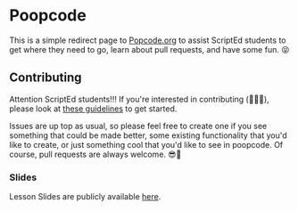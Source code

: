 # Poopcode
This is a simple redirect page to [Popcode.org](http://popcode.org/) to assist ScriptEd students to get where they need to go, learn about pull requests, and have some fun. 😝

## Contributing
Attention ScriptEd students!!! If you're interested in contributing (🎉🎉🎉), please look at [these guidelines](contributing.md) to get started. 

Issues are up top as usual, so please feel free to create one if you see something that could be made better, some existing functionality that you'd like to create, or just something cool that you'd like to see in poopcode. Of course, pull requests are always welcome. 😎💩

### Slides
Lesson Slides are publicly available [here](https://docs.google.com/presentation/d/159OzEbHSzOu3iIhG6wUDHtAxp15w7mazMn-UlHPCr_A/edit?usp=sharing).
